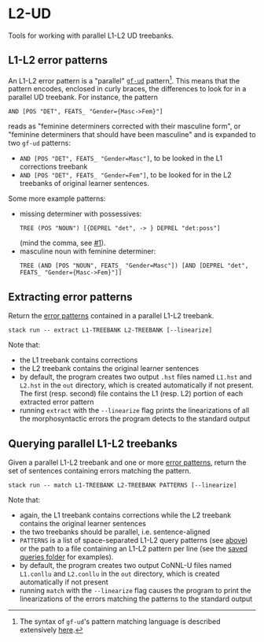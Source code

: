 # L2-UD
Tools for working with parallel L1-L2 UD treebanks.

## L1-L2 error patterns
An L1-L2 error pattern is a "parallel" [`gf-ud`](https://github.com/GrammaticalFramework/gf-ud) pattern[^1].
This means that the pattern encodes, enclosed in curly braces, the differences to look for in a parallel UD treebank. For instance, the pattern

```
AND [POS "DET", FEATS_ "Gender={Masc->Fem}"]
```

reads as "feminine determiners corrected with their masculine form", or "feminine determiners that should have been masculine" and is expanded to two `gf-ud` patterns:

- `AND [POS "DET", FEATS_ "Gender=Masc"]`, to be looked in the L1 corrections treebank
- `AND [POS "DET", FEATS_ "Gender=Fem"]`, to be looked for in the L2 treebanks of original learner sentences.

Some more example patterns:

- missing determiner with possessives:
  ```
  TREE (POS "NOUN") [{DEPREL "det", -> } DEPREL "det:poss"]
  ``` 
  (mind the comma, see [#1](https://github.com/harisont/L2-UD/issues/1)).
- masculine noun with feminine determiner:
  ```
  TREE (AND [POS "NOUN", FEATS_ "Gender=Masc"]) [AND [DEPREL "det", FEATS_ "Gender={Masc->Fem}"]]
  ```

## Extracting error patterns
Return the [error patterns](#l1-l2-patterns) contained in a parallel L1-L2 treebank.

```
stack run -- extract L1-TREEBANK L2-TREEBANK [--linearize]
```
Note that:

- the L1 treebank contains corrections
- the L2 treebank contains the original learner sentences
- by default, the program creates two output `.hst` files named `L1.hst` and `L2.hst` in the `out` directory, which is created automatically if not present. The first (resp. second) file contains the L1 (resp. L2) portion of each extracted error pattern
- running `extract` with the `--linearize` flag prints the linearizations of all the morphosyntactic errors the program detects to the standard output

## Querying parallel L1-L2 treebanks
Given a parallel L1-L2 treebank and one or more [error patterns](#l1-l2-patterns), return the set of sentences containing errors matching the pattern.

```
stack run -- match L1-TREEBANK L2-TREEBANK PATTERNS [--linearize]
```

Note that:

- again, the L1 treebank contains corrections while the L2 treebank contains the original learner sentences
- the two treebanks should be parallel, i.e. sentence-aligned
- `PATTERNS` is a list of space-separated L1-L2 query patterns (see [above](#l1-l2-patterns)) or the path to a file containing an L1-L2 pattern per line (see the [saved queries folder](queries) for examples).
- by default, the program creates two output CoNNL-U files named `L1.conllu` and `L2.conllu` in the `out` directory, which is created automatically if not present
- running `match` with the `--linearize` flag causes the program to print the linearizations of the errors matching the patterns to the standard output

[^1]: The syntax of `gf-ud`'s pattern matching language is described extensively [here](https://github.com/GrammaticalFramework/gf-ud/blob/master/doc/patterns.md).